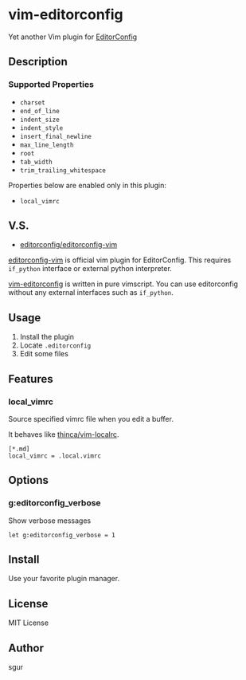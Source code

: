 vim-editorconfig
================

Yet another Vim plugin for [EditorConfig](http://editorconfig.org)

Description
-----------

### Supported Properties

- `charset`
- `end_of_line`
- `indent_size`
- `indent_style`
- `insert_final_newline`
- `max_line_length`
- `root`
- `tab_width`
- `trim_trailing_whitespace`

Properties below are enabled only in this plugin:

- `local_vimrc`

V.S.
----

- [editorconfig/editorconfig-vim](https://github.com/editorconfig/editorconfig-vim)

[editorconfig-vim](https://github.com/editorconfig/editorconfig-vim) is official vim plugin for EditorConfig.
This requires `if_python` interface or external python interpreter.

[vim-editorconfig](https://github.com/sgur/vim-editorconfig) is written in pure vimscript.
You can use editorconfig without any external interfaces such as `if_python`.

Usage
-----

 1. Install the plugin
 2. Locate `.editorconfig`
 3. Edit some files

Features
-------

### local\_vimrc

Source specified vimrc file when you edit a buffer.

It behaves like [thinca/vim-localrc](https://github.com/thinca/vim-localrc).

```
[*.md]
local_vimrc = .local.vimrc
```

Options
-------

### g:editorconfig_verbose

Show verbose messages

```vim
let g:editorconfig_verbose = 1
```

Install
-------

Use your favorite plugin manager.

License
-------

MIT License

Author
------

sgur

